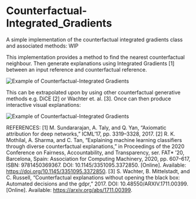 # Counterfactual-Integrated_Gradients
A simple implementation of the counterfactual integrated gradients class and associated methods: WIP

This implementation provides a method to find the nearest counterfactual neighbour.
Then generate explanations using Integrated Gradients [1] between an input reference and counterfactual reference. 

![Example of Counterfactual-Integrated Gradients](https://github.com/jamie-duell/Counterfactual-Integrated_Gradients/edit/main/imgs/example_img.png?raw=true)

This can be extrapolated upon by using other counterfactual generative methods e.g. DiCE [2] or Wachter et. al. [3]. 
Once can then produce interactive visual explanations: 

![Example of Counterfactual-Integrated Gradients](https://github.com/jamie-duell/Counterfactual-Integrated_Gradients/edit/main/imgs/example_exp.png)

REFERENCES: 
[1] M. Sundararajan, A. Taly, and Q. Yan, “Axiomatic attribution for deep networks,” ICML’17, pp. 3319–3328, 2017.
[2] R. K. Mothilal, A. Sharma, and C. Tan, “Explaining machine learning classifiers through diverse counterfactual explanations,” in Proceedings of the 2020 Conference on Fairness, Accountability, and Transparency, ser. FAT* ’20, Barcelona, Spain: Association for Computing Machinery, 2020, pp. 607–617, ISBN: 9781450369367. DOI: 10.1145/3351095.3372850. [Online]. Available: https://doi.org/10.1145/3351095.3372850.
[3] S. Wachter, B. Mittelstadt, and C. Russell, “Counterfactual explanations without opening the black box: Automated decisions and the gdpr,” 2017. DOI: 10.48550/ARXIV.1711.00399. [Online]. Available: https://arxiv.org/abs/1711.00399.

